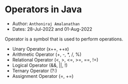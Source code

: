 # Operators in Java
- Author: `Anthoniraj Amalanathan`
- Dates: 28-Jul-2022 and 01-Aug-2022

Operator is a symbol that is used to perform operations.
- Unary Operator (x++, ++x)
- Arithmetic Operator  (+, -, *, /, %)
- Relational Operator (<, >, <=, >=, ==, !=)
- Logical Operator (&&, ||, !)
- Ternary Operator (?:)
- Assignment Operator (=, +=)

